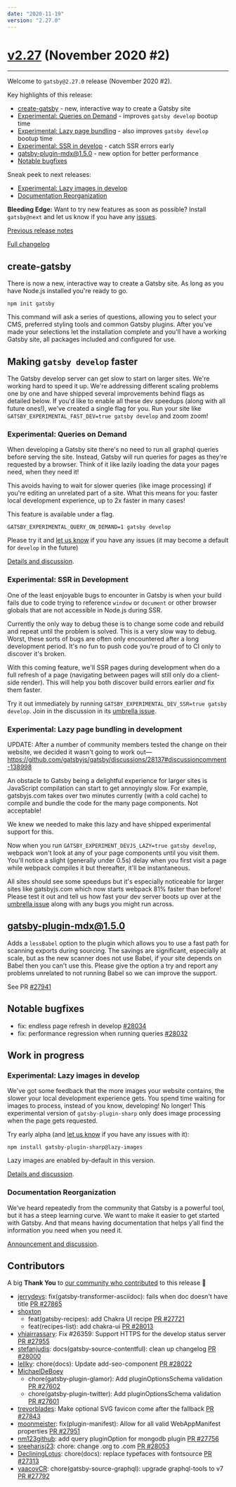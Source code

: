```yaml
---
date: "2020-11-19"
version: "2.27.0"
---
```


# [v2.27](https://github.com/gatsbyjs/gatsby/compare/gatsby@2.27.0-next.0...gatsby@2.27.0) (November 2020 #2)

---

Welcome to `gatsby@2.27.0` release (November 2020 #2).

Key highlights of this release:

- [create-gatsby](#create-gatsby) - new, interactive way to create a Gatsby site
- [Experimental: Queries on Demand](#experimental-queries-on-demand) - improves `gatsby develop` bootup time
- [Experimental: Lazy page bundling](#experimental-lazy-page-bundling-in-development) - also improves `gatsby develop` bootup time
- [Experimental: SSR in develop](#experimental-ssr-in-development) - catch SSR errors early
- [gatsby-plugin-mdx@1.5.0](#gatsby-plugin-mdx150) - new option for better performance
- [Notable bugfixes](#notable-bugfixes)

Sneak peek to next releases:

- [Experimental: Lazy images in develop](#experimental-lazy-images-in-develop)
- [Documentation Reorganization](#documentation-reorganization)

**Bleeding Edge:** Want to try new features as soon as possible? Install `gatsby@next` and let us know if you have any [issues](https://github.com/gatsbyjs/gatsby/issues).

[Previous release notes](/docs/reference/release-notes/v2.26)

[Full changelog](https://github.com/gatsbyjs/gatsby/compare/gatsby@2.27.0-next.0...gatsby@2.27.0)

## create-gatsby

There is now a new, interactive way to create a Gatsby site. As long as you have Node.js installed you're ready to go.

```shell
npm init gatsby
```

This command will ask a series of questions, allowing you to select your CMS, preferred styling tools and common Gatsby plugins. After you've made your selections let the installation complete and you'll have a working Gatsby site, all packages included and configured for use.

## Making `gatsby develop` faster

The Gatsby develop server can get slow to start on larger sites. We're working hard to speed it up. We're addressing different scaling problems one by one and have shipped several improvements behind flags as detailed below. If you'd like to enable all these dev speedups (along with all future ones!), we've created a single flag for you. Run your site like `GATSBY_EXPERIMENTAL_FAST_DEV=true gatsby develop` and zoom zoom!

### Experimental: Queries on Demand

When developing a Gatsby site there's no need to run all graphql queries before serving the site.
Instead, Gatsby will run queries for pages as they're requested by a browser.
Think of it like lazily loading the data your pages need, when they need it!

This avoids having to wait for slower queries (like image processing) if you're editing an unrelated part of a site.
What this means for you: faster local development experience, up to 2x faster in many cases!

This feature is available under a flag.

```shell
GATSBY_EXPERIMENTAL_QUERY_ON_DEMAND=1 gatsby develop
```

Please try it and [let us know](https://github.com/gatsbyjs/gatsby/discussions/27620) if you have any issues
(it may become a default for `develop` in the future)

[Details and discussion](https://github.com/gatsbyjs/gatsby/discussions/27620).

### Experimental: SSR in Development

One of the least enjoyable bugs to encounter in Gatsby is when your build fails due to code trying to reference `window` or `document` or other browser globals that are not accessible in Node.js during SSR.

Currently the only way to debug these is to change some code and rebuild and repeat until the problem is solved. This is a very slow way to debug. Worst, these sorts of bugs are often only encountered after a long development period. It's no fun to push code you're proud of to CI only to discover it's broken.

With this coming feature, we'll SSR pages during development when do a full refresh of a page (navigating between pages will still only do a client-side render). This will help you both discover build errors earlier _and_ fix them faster.

Try it out immediately by running `GATSBY_EXPERIMENTAL_DEV_SSR=true gatsby develop`. Join in the discussion in its [umbrella issue](https://github.com/gatsbyjs/gatsby/issues/28138).

### Experimental: Lazy page bundling in development

UPDATE: After a number of community members tested the change on their website, we decided it wasn't going to work out—https://github.com/gatsbyjs/gatsby/discussions/28137#discussioncomment-138998

An obstacle to Gatsby being a delightful experience for larger sites is JavaScript compilation can start to get annoyingly slow. For example, gatsbyjs.com takes over two minutes currently (with a cold cache) to compile and bundle the code for the many page components. Not acceptable!

We knew we needed to make this lazy and have shipped experimental support for this.

Now when you run `GATSBY_EXPERIMENT_DEVJS_LAZY=true gatsby develop`, webpack won't look at any of your page components until you visit them. You'll notice a slight (generally under 0.5s) delay when you first visit a page while webpack compiles it but thereafter, it'll be instantaneous.

All sites should see some speedups but it's especially noticeable for larger sites like gatsbyjs.com which now starts webpack 81% faster than before! Please test it out and tell us how fast your dev server boots up over at the [umbrella issue](https://github.com/gatsbyjs/gatsby/discussions/28137) along with any bugs you might run across.

## gatsby-plugin-mdx@1.5.0

Adds a `lessBabel` option to the plugin which allows you to use a fast path for scanning exports during sourcing. The savings are significant, especially at scale, but as the new scanner does not use Babel, if your site depends on Babel then you can't use this. Please give the option a try and report any problems unrelated to not running Babel so we can improve the support.

See PR [#27941](https://github.com/gatsbyjs/gatsby/issues/27941)

## Notable bugfixes

- fix: endless page refresh in develop [#28034](https://github.com/gatsbyjs/gatsby/pull/28034)
- fix: performance regression when running queries [#28032](https://github.com/gatsbyjs/gatsby/pull/28032)

## Work in progress

### Experimental: Lazy images in develop

We've got some feedback that the more images your website contains, the slower your local development experience gets.
You spend time waiting for images to process, instead of you know, developing! No longer!
This experimental version of `gatsby-plugin-sharp` only does image processing when the page gets requested.

Try early alpha (and [let us know](https://github.com/gatsbyjs/gatsby/discussions/27603) if you have any issues with it):

```
npm install gatsby-plugin-sharp@lazy-images
```

Lazy images are enabled by-default in this version.

[Details and discussion](https://github.com/gatsbyjs/gatsby/discussions/27603).

### Documentation Reorganization

We’ve heard repeatedly from the community that Gatsby is a powerful tool,
but it has a steep learning curve. We want to make it easier to get started with Gatsby.
And that means having documentation that helps y’all find the information you need when you need it.

[Announcement and discussion](https://github.com/gatsbyjs/gatsby/discussions/27856).

## Contributors

A big **Thank You** to [our community who contributed](https://github.com/gatsbyjs/gatsby/compare/gatsby@2.27.0-next.0...gatsby@2.27.0) to this release 💜

- [jerrydevs](https://github.com/jerrydevs): fix(gatsby-transformer-asciidoc): fails when doc doesn't have title [PR #27865](https://github.com/gatsbyjs/gatsby/pull/27865)
- [shoxton](https://github.com/shoxton)
  - feat(gatsby-recipes): add Chakra UI recipe [PR #27721](https://github.com/gatsbyjs/gatsby/pull/27721)
  - feat(recipes-list): add chakra-ui [PR #28013](https://github.com/gatsbyjs/gatsby/pull/28013)
- [vhiairrassary](https://github.com/vhiairrassary): Fix #26359: Support HTTPS for the develop status server [PR #27955](https://github.com/gatsbyjs/gatsby/pull/27955)
- [stefanjudis](https://github.com/stefanjudis): docs(gatsby-source-contentful): clean up changelog [PR #28000](https://github.com/gatsbyjs/gatsby/pull/28000)
- [lellky](https://github.com/lellky): chore(docs): Update add-seo-component [PR #28022](https://github.com/gatsbyjs/gatsby/pull/28022)
- [MichaelDeBoey](https://github.com/MichaelDeBoey)
  - chore(gatsby-plugin-glamor): Add pluginOptionsSchema validation [PR #27602](https://github.com/gatsbyjs/gatsby/pull/27602)
  - chore(gatsby-plugin-twitter): Add pluginOptionsSchema validation [PR #27601](https://github.com/gatsbyjs/gatsby/pull/27601)
- [trevorblades](https://github.com/trevorblades): Make optional SVG favicon come after the fallback [PR #27843](https://github.com/gatsbyjs/gatsby/pull/27843)
- [moonmeister](https://github.com/moonmeister): fix(plugin-manifest): Allow for all valid WebAppManifest properties [PR #27951](https://github.com/gatsbyjs/gatsby/pull/27951)
- [nm123github](https://github.com/nm123github): add query pluginOption for mongodb plugin [PR #27756](https://github.com/gatsbyjs/gatsby/pull/27756)
- [sreeharisj23](https://github.com/sreeharisj23): chore: change .org to .com [PR #28053](https://github.com/gatsbyjs/gatsby/pull/28053)
- [DecliningLotus](https://github.com/DecliningLotus): chore(docs): replace typefaces with fontsource [PR #27313](https://github.com/gatsbyjs/gatsby/pull/27313)
- [yaacovCR](https://github.com/yaacovCR): chore(gatsby-source-graphql): upgrade graphql-tools to v7 [PR #27792](https://github.com/gatsbyjs/gatsby/pull/27792)
